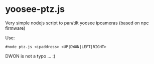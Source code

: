 # yoosee-ptz.js

Very simple nodejs script to pan/tilt yoosee ipcameras (based on npc firmware)

Use:

`#node ptz.js <ipaddress> <UP|DWON|LEFT|RIGHT>`

DWON is not a typo ... :)




